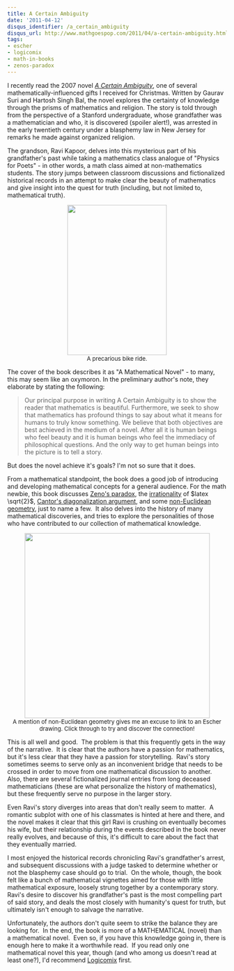 ```yaml
---
title: A Certain Ambiguity
date: '2011-04-12'
disqus_identifier: /a_certain_ambiguity
disqus_url: http://www.mathgoespop.com/2011/04/a-certain-ambiguity.html
tags:
- escher
- logicomix
- math-in-books
- zenos-paradox
---
```


I recently read the 2007 novel <a href="http://en.wikipedia.org/wiki/A_Certain_Ambiguity"><em>A Certain Ambiguity</em></a>, one of several mathematically-influenced gifts I received for Christmas.  Written by Gaurav Suri and Hartosh Singh Bal, the novel explores the certainty of knowledge through the prisms of mathematics and religion.  The story is told through from the perspective of a Stanford undergraduate, whose grandfather was a mathematician and who, it is discovered (spoiler alert!), was arrested in the early twentieth century under a blasphemy law in New Jersey for remarks he made against organized religion.

The grandson, Ravi Kapoor, delves into this mysterious part of his grandfather's past while taking a mathematics class analogue of "Physics for Poets" - in other words, a math class aimed at non-mathematics students.  The story jumps between classroom discussions and fictionalized historical records in an attempt to make clear the beauty of mathematics and give insight into the quest for truth (including, but not limited to, mathematical truth).

<p style="text-align:center;font-size:small;"><a href="http://www.mathgoespop.com/images/2011/04/certamb.jpg"><img class="size-full wp-image-1180" title="certamb" src="http://www.mathgoespop.com/images/2011/04/certamb.jpg" alt="" width="228" height="345" /></a><br>A precarious bike ride.</p>

The cover of the book describes it as "A Mathematical Novel" - to many, this may seem like an oxymoron.  In the preliminary author's note, they elaborate by stating the following:

<blockquote>Our principal purpose in writing A Certain Ambiguity is to show the reader that mathematics is beautiful.  Furthermore, we seek to show that mathematics has profound things to say about what it means for humans to truly know something.  We believe that both objectives are best achieved in the medium of a novel.  After all it is human beings who feel beauty and it is human beings who feel the immediacy of philosophical questions.  And the only way to get human beings into the picture is to tell a story.</blockquote>

But does the novel achieve it's goals?  I'm not so sure that it does.

From a mathematical standpoint, the book does a good job of introducing and developing mathematical concepts for a general audience.  For the math newbie, this book discusses <a href="http://en.wikipedia.org/wiki/Zeno%27s_paradoxes#The_dichotomy_paradox">Zeno's paradox</a>, the <a href="http://en.wikipedia.org/wiki/Square_root_of_2#Proofs_of_irrationality">irrationality</a> of $latex \sqrt{2}$, <a href="http://en.wikipedia.org/wiki/Cantor%27s_diagonal_argument">Cantor's diagonalization argument</a>, and some <a href="http://en.wikipedia.org/wiki/Non-Euclidean_geometry">non-Euclidean geometry</a>, just to name a few.  It also delves into the history of many mathematical discoveries, and tries to explore the personalities of those who have contributed to our collection of mathematical knowledge.

<p style="text-align:center;font-size:small;"><a href="http://en.wikipedia.org/wiki/M._C._Escher"><img src="http://upload.wikimedia.org/wikipedia/en/5/55/Escher_Circle_Limit_III.jpg" alt="" width="425" height="425" /></a><br>A mention of non-Euclidean geometry gives me an excuse to link to an Escher drawing.  Click through to try and discover the connection!</p>

This is all well and good.  The problem is that this frequently gets in the way of the narrative.  It is clear that the authors have a passion for mathematics, but it's less clear that they have a passion for storytelling.  Ravi's story sometimes seems to serve only as an inconvenient bridge that needs to be crossed in order to move from one mathematical discussion to another.  Also, there are several fictionalized journal entries from long deceased mathematicians (these are what personalize the history of mathematics), but these frequently serve no purpose in the larger story.

Even Ravi's story diverges into areas that don't really seem to matter.  A romantic subplot with one of his classmates is hinted at here and there, and the novel makes it clear that this girl Ravi is crushing on eventually becomes his wife, but their relationship during the events described in the book never really evolves, and because of this, it's difficult to care about the fact that they eventually married.

I most enjoyed the historical records chronicling Ravi's grandfather's arrest, and subsequent discussions with a judge tasked to determine whether or not the blasphemy case should go to trial.  On the whole, though, the book felt like a bunch of mathematical vignettes aimed for those with little mathematical exposure, loosely strung together by a contemporary story.  Ravi's desire to discover his grandfather's past is the most compelling part of said story, and deals the most closely with humanity's quest for truth, but ultimately isn't enough to salvage the narrative.

Unfortunately, the authors don't quite seem to strike the balance they are looking for.  In the end, the book is more of a MATHEMATICAL (novel) than a mathematical novel.  Even so, if you have this knowledge going in, there is enough here to make it a worthwhile read.  If you read only one mathematical novel this year, though (and who among us doesn't read at least one?), I'd recommend <a href="http://www.mathgoespop.com/2009/12/math-in-books-logicomix.html">Logicomix</a> first.
